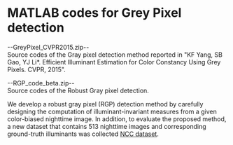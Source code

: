 #  MATLAB codes for Grey Pixel detection
--GreyPixel_CVPR2015.zip--  
Source codes of the Gray pixel detection method reported in "KF Yang, SB Gao, YJ Li*. Efficient Illuminant Estimation for Color Constancy Using Grey Pixels. CVPR, 2015".

--RGP_code_beta.zip--  
Source codes of the Robust Gray pixel detection.
  
We develop a robust gray pixel (RGP) detection method by carefully designing the computation of illuminant-invariant measures from a given color-biased nighttime image.
In addition, to evaluate the proposed method, a new dataset that contains 513 nighttime images and corresponding ground-truth illuminants was collected [NCC dataset](https://www.kaggle.com/datasets).  



